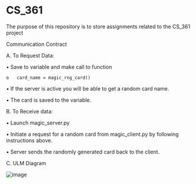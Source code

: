 # CS_361

The purpose of this repository is to store assignments related to the CS_361 project

Communication Contract

A.	To Request Data:

  •	Save to variable and make call to function
  
    o	card_name = magic_rng_card()
    
  •	If the server is active you will be able to get a random card name.
  
  •	The card is saved to the variable.
  
B.	To Receive data:

  •	Launch magic_server.py
  
  •	Initiate a request for a random card from magic_client.py by following instructions above.
  
  •	Server sends the randomly generated card back to the client.
  
C.	ULM Diagram

![image](https://user-images.githubusercontent.com/86272009/199148231-8e6627f8-7e47-4f4c-91dc-7eb07cd44efb.png)
